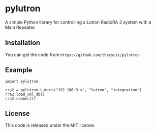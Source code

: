 pylutron
=====
A simple Python library for controlling a Lutron RadioRA 2 system with a Main
Repeater.

Installation
------------
You can get the code from `https://github.com/thecynic/pylutron`

Example
-------
    import pylutron

    rra2 = pylutron.Lutron("192.168.0.x", "lutron", "integration")
    rra2.load_xml_db()
    rra2.connect()


License
-------
This code is released under the MIT license.
